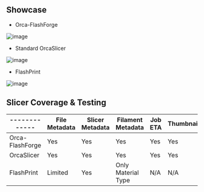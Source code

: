 ## Showcase
- Orca-FlashForge

![image](https://github.com/user-attachments/assets/1bea264c-1070-4378-ace7-696e955e113c)

- Standard OrcaSlicer

![image](https://github.com/user-attachments/assets/967d3e1e-014b-4efa-ac24-073816af1ce0)

- FlashPrint

![image](https://github.com/user-attachments/assets/116ced74-6e76-4150-bcdf-a907511a7727)


## Slicer Coverage & Testing
| ------------- | File Metadata | Slicer Metadata | Filament Metadata | Job ETA | Thumbnail | Tested |
| ------------- | ------------- | ------------- | ------------- | ------------- | ------------- | ------------- |
| Orca-FlashForge  | Yes  | Yes  | Yes | Yes | Yes | Yes |
| OrcaSlicer  | Yes  | Yes  | Yes | Yes | Yes | Yes |
| FlashPrint  | Limited  | Yes  | Only Material Type | N/A | N/A | Yes |
